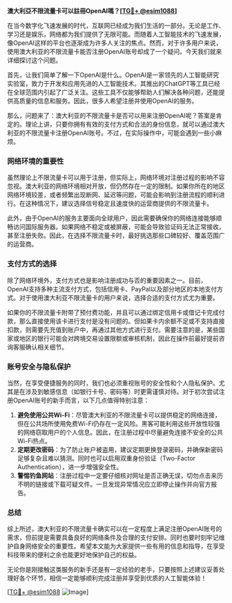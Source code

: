 **澳大利亞不限流量卡可以註冊OpenAI嗎？[[TG💪+ @esim1088](https://t.me/s/esim1088)]**

在当今数字化飞速发展的时代，互联网已经成为我们生活的一部分。无论是工作、学习还是娱乐，网络都为我们提供了无限可能。而随着人工智能技术的飞速发展，像OpenAI这样的平台也逐渐成为许多人关注的焦点。然而，对于许多用户来说，使用澳大利亚的不限流量卡能否注册OpenAI账号却成了一个疑问。今天我们就来详细探讨这个问题。

首先，让我们简单了解一下OpenAI是什么。OpenAI是一家领先的人工智能研究实验室，致力于开发和应用先进的人工智能技术。其推出的ChatGPT等工具已经在全球范围内引起了广泛关注。这些工具不仅能够帮助人们解决各种问题，还能提供高质量的信息和服务。因此，很多人希望注册并使用OpenAI的服务。

那么，问题来了：澳大利亚的不限流量卡是否可以用来注册OpenAI呢？答案是肯定的。理论上讲，只要你拥有有效的支付方式和合法的身份信息，就可以通过澳大利亚的不限流量卡注册OpenAI账号。不过，在实际操作中，可能会遇到一些小麻烦。

### 网络环境的重要性

虽然理论上不限流量卡可以用于注册，但实际上，网络环境对注册过程的影响不容忽视。澳大利亚的网络环境相对开放，但仍然存在一定的限制。如果你所在的地区网络环境较差，或者频繁出现断网、延迟等问题，可能会影响到注册流程的顺利进行。在这种情况下，建议选择信号稳定且速度快的运营商提供的不限流量卡。

此外，由于OpenAI的服务主要面向全球用户，因此需要确保你的网络连接能够顺畅访问国际服务器。如果网络不稳定或被屏蔽，可能会导致验证码无法正常接收，甚至注册失败。因此，在选择不限流量卡时，最好挑选那些口碑较好、覆盖范围广的运营商。

### 支付方式的选择

除了网络环境外，支付方式也是影响注册成功与否的重要因素之一。目前，OpenAI支持多种主流支付方式，包括信用卡、PayPal以及部分地区的本地支付方式。对于使用澳大利亚不限流量卡的用户来说，选择合适的支付方式尤为重要。

如果你的不限流量卡附带了预付费功能，并且可以通过绑定信用卡或借记卡完成付款，那么直接使用该卡进行支付是没有问题的。但如果卡内余额不足或不支持直接扣款，则需要先充值到账户中，再通过其他方式进行支付。需要注意的是，某些国家或地区的银行可能会对跨境交易设置限额或审核机制，因此在操作前最好提前咨询客服确认相关细节。

### 账号安全与隐私保护

当然，在享受便捷服务的同时，我们也必须重视账号的安全性和个人隐私保护。尤其是在涉及到敏感信息（如银行卡号、密码等）时更需谨慎对待。对于初次尝试注册OpenAI账号的新手而言，以下几点值得特别注意：

1. **避免使用公共Wi-Fi**：尽管澳大利亚的不限流量卡可以提供稳定的网络连接，但在公共场所使用免费Wi-Fi仍存在一定风险。黑客可能利用这些开放性较强的网络窃取用户的个人信息。因此，在注册过程中尽量避免连接不安全的公共Wi-Fi热点。
2. **定期更改密码**：为了防止账户被盗用，建议定期更换登录密码，并确保新密码足够复杂且难以猜测。同时也可以启用双重身份验证（Two-Factor Authentication），进一步增强安全性。
3. **警惕钓鱼网站**：注册过程中一定要仔细核对网址是否正确无误，切勿点击来历不明的链接或下载可疑文件。一旦发现异常情况应立即停止操作并向官方报告。

### 总结

综上所述，澳大利亚的不限流量卡确实可以在一定程度上满足注册OpenAI账号的需求，但前提是需要具备良好的网络条件及合理的支付安排。同时也要时刻牢记维护自身网络安全的重要性。希望本文能为大家提供一些有用的信息和指导，在享受科技带来的便利之余也能更好地保护自己的权益。

无论你是刚接触这类服务的新手还是有一定经验的老手，只要按照上述建议妥善处理好各个环节，相信一定能够顺利完成注册并享受到优质的人工智能体验！

[[TG💪+ @esim1088](https://t.me/s/esim1088) ![Image](https://i.postimg.cc/4NQfJmqS/Snipaste-2025-05-13-00-14-12.png)]